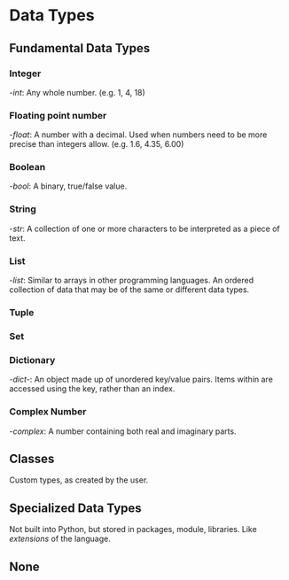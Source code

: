 # Data Types
## Fundamental Data Types
### **Integer**
_-int_: Any whole number. (e.g. 1, 4, 18)
### **Floating point number**
_-float_: A number with a decimal. Used when numbers need to be more precise than integers allow. (e.g. 1.6, 4.35, 6.00)
### **Boolean** 
_-bool_: A binary, true/false value.
### **String**
-_str_: A collection of one or more characters to be interpreted as a piece of text.
### **List**
_-list_: Similar to arrays in other programming languages. An ordered collection of data that may be of the same or different data types.
### **Tuple**

### **Set**

### **Dictionary**
_-dict-_: An object made up of unordered key/value pairs. Items within are accessed using the key, rather than an index.
### **Complex Number**
_-complex_: A number containing both real and imaginary parts.

## Classes
Custom types, as created by the user.

## Specialized Data Types
Not built into Python, but stored in packages, module, libraries. Like *extensions* of the language.

## None